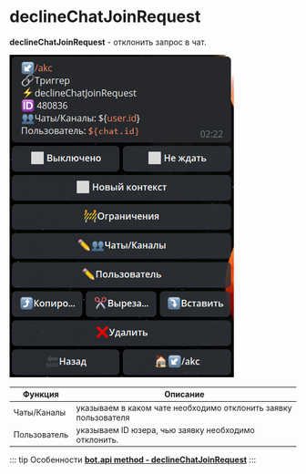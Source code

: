 # declineChatJoinRequest

**declineChatJoinRequest** - отклонить запрос в чат.

![](./1.png)

| Функция | Описание |
| --- | --- |
|Чаты/Каналы | указываем в каком чате необходимо отклонить заявку пользователя |
|Пользователь | указываем ID юзера, чью заявку необходимо отклонить. |


::: tip Особенности️
**[bot.api method - declineChatJoinRequest](https://core.telegram.org/bots/api#declinechatjoinrequest)**
:::



